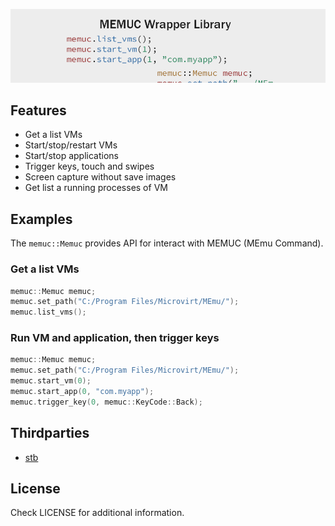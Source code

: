 ![splash](splash.png)

## Features
- Get a list VMs
- Start/stop/restart VMs
- Start/stop applications
- Trigger keys, touch and swipes
- Screen capture without save images
- Get list a running processes of VM

## Examples

The ```memuc::Memuc``` provides API for interact with MEMUC (MEmu Command).

### Get a list VMs

```c
memuc::Memuc memuc;
memuc.set_path("C:/Program Files/Microvirt/MEmu/");
memuc.list_vms();
```

### Run VM and application, then trigger keys

```c
memuc::Memuc memuc;
memuc.set_path("C:/Program Files/Microvirt/MEmu/");
memuc.start_vm(0);
memuc.start_app(0, "com.myapp");
memuc.trigger_key(0, memuc::KeyCode::Back);
```

## Thirdparties

- [stb](https://github.com/nothings/stb)

## License

Check LICENSE for additional information.
